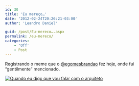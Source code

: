 ```yaml
---
id: 30
title: 'Eu mereço…'
date: '2012-02-24T20:26:21-03:00'
author: 'Leandro Daniel'

guid: /post/Eu-mereco….aspx
permalink: /eu-mereco/
categories:
    - 'Off'
    - Post
---
```


Registrando o meme que o [@egomesbrandao](http://twitter.com/egomesbrandao) fez hoje, onde fui “gentilmente” mencionado.

[![Quando eu digo que vou falar com o arquiteto](http://leandrodaniel.com/pics/Quando%20eu%20digo%20que%20vou%20falar%20com%20o%20arquiteto_thumb_1.jpg "Quando eu digo que vou falar com o arquiteto")](http://leandrodaniel.com/pics/Quando%20eu%20digo%20que%20vou%20falar%20com%20o%20arquiteto_1.jpg)